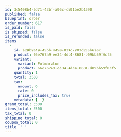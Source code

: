 ```yaml
---
id: 3c5408b4-5d71-43bf-a06c-cb01be2b1690
published: false
blueprint: order
order_number: 617
is_paid: false
is_shipped: false
is_refunded: false
items:
  -
    id: a29b8649-45bb-4450-839c-803d235b6a6c
    product: 66e767a9-ee34-4dc4-8681-d09bb59f0cf5
    variant:
      variant: Polmaraton
      product: 66e767a9-ee34-4dc4-8681-d09bb59f0cf5
    quantity: 1
    total: 3500
    tax:
      amount: 0
      rate: 0
      price_includes_tax: true
    metadata: {  }
grand_total: 3500
items_total: 3500
tax_total: 0
shipping_total: 0
coupon_total: 0
title: ' '
---
```

